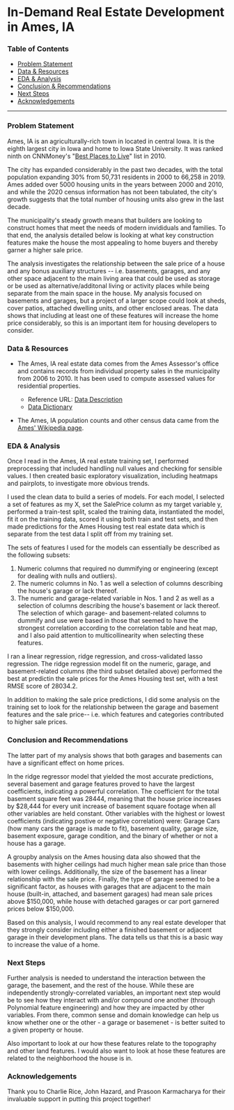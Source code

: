 # In-Demand Real Estate Development in Ames, IA


### Table of Contents

- [Problem Statement](#Problem-Statement)
- [Data & Resources](#Data-&-Resources)
- [EDA & Analysis](#EDA-&-Analysis)
- [Conclusion & Recommendations](#Conclusion-&-Recommendations)
- [Next Steps](#Next-Steps)
- [Acknowledgements](#Acknowledgements)

-------------------------

### Problem Statement

Ames, IA is an agriculturally-rich town in located in central Iowa. It is the eighth largest city in Iowa and home to Iowa State University. It was ranked ninth on CNNMoney's "[Best Places to Live](#https://money.cnn.com/magazines/moneymag/bplive/2010/)" list in 2010. 

The city has expanded considerably in the past two decades, with the total population expanding 30% from 50,731 residents in 2000 to 66,258 in 2019. Ames added over 5000 housing units in the years between 2000 and 2010, and while the 2020 census information has not been tabulated, the city's growth suggests that the total number of housing units also grew in the last decade. 

The municipality's steady growth means that builders are looking to construct homes that meet the needs of modern invididuals and families. To that end, the analysis detailed below is looking at what key construction features make the house the most appealing to home buyers and thereby garner a higher sale price. 

The analysis investigates the relationship between the sale price of a house and any bonus auxiliary structures -- i.e. basements, garages, and any other space adjacent to the main living area that could be used as storage or be used as alternative/additonal living or activity places while being separate from the main space in the house. My analysis focused on basements and garages, but a project of a larger scope could look at sheds, cover patios, attached dwelling units, and other enclosed areas. The data shows that including at least one of these features will increase the home price considerably, so this is an important item for housing developers to consider.  

### Data & Resources 

+ The Ames, IA real estate data comes from the Ames Assessor's office and contains records from individual property sales in the municipality from 2006 to 2010. It has been used to compute assessed values for residential properties. 
    - Reference URL: [Data Description](http://jse.amstat.org/v19n3/decock/DataDocumentation.txt)
    - [Data Dictionary](https://www.kaggle.com/c/dsir-1116-ames-regression-challenge/data)
    
+ The Ames, IA population counts and other census data came from the [Ames' Wikipedia page](https://en.wikipedia.org/wiki/Ames,_Iowa#2010_census).

### EDA & Analysis 

Once I read in the Ames, IA real estate training set, I performed preprocessing that included handling null values and checking for sensible values. I then created basic exploratory visualization, including heatmaps and pairplots, to investigate more obvious trends. 

I used the clean data to build a series of models. For each model, I selected a set of features as my X, set the SalePrice column as my target variable y, performed a train-test split, scaled the training data, instantiated the model, fit it on the training data, scored it using both train and test sets, and then made predictions for the Ames Housing test real estate data which is separate from the test data I split off from my training set. 

The sets of features I used for the models can essentially be described as the following subsets: 
1. Numeric columns that required no dummifying or engineering (except for dealing with nulls and outliers). 
2. The numeric columns in No. 1 as well a selection of columns describing the house's garage or lack thereof.
3. The numeric and garage-related variable in Nos. 1 and 2 as well as a selection of columns describing the house's basement or lack thereof. The selection of which garage- and basement-related columns to dummify and use were based in those that seemed to have the strongest correlation according to the correlation table and heat map, and I also paid attention to multicollinearity when selecting these features.  

I ran a linear regression, ridge regression, and cross-validated lasso regression. The ridge regression model fit on the numeric, garage, and basement-related columns (the third subset detailed above) performed the best at predictin the sale prices for the Ames Housing test set, with a test RMSE score of 28034.2. 

In addition to making the sale price predictions, I did some analysis on the training set to look for the relationship between the garage and basement features and the sale price-- i.e. which features and categories contributed to higher sale prices. 

### Conclusion and Recommendations 

The latter part of my analysis shows that both garages and basements can have a significant effect on home prices. 

In the ridge regressor model that yielded the most accurate predictions, several basement and garage features proved to have the largest coefficients, indicating a powerful correlation. The coefficient for the total basement square feet was 28444, meaning that the house price increases by $28,444 for every unit increase of basement square footage when all other variables are held constant. Other variables with the highest or lowest coefficients (indicating postive or negative correlation) were: Garage Cars (how many cars the garage is made to fit), basement quality, garage size, basement exposure, garage condition, and the binary of whether or not a house has a garage.

A groupby analysis on the Ames housing data also showed that the basements with higher ceilings had much higher mean sale price than those with lower ceilings. Additionally, the size of the basement has a linear relationship with the sale price. Finally, the type of garage seemed to be a significant factor, as houses with garages that are adjacent to the main house (built-in, attached, and basement garages) had mean sale prices above $150,000, while house with detached garages or car port garnered prices below $150,000. 

Based on this analysis, I would recommend to any real estate developer that they strongly consider including either a finished basement or adjacent garage in their development plans. The data tells us that this is a basic way to increase the value of a home. 

### Next Steps 

Further analysis is needed to understand the interaction between the garage, the basement, and the rest of the house. While these are independently strongly-correlated variables, an important next step would be to see how they interact with and/or compound one another (through Polynomial feature engineering) and how they are impacted by other variables. From there, common sense and domain knowledge can help us know whether one or the other - a garage or basemenet - is better suited to a given property or house.

Also important to look at our how these features relate to the topography and other land features. I would also want to look at hose these features are related to the neighborhood the house is in. 

### Acknowledgements

Thank you to Charlie Rice, John Hazard, and Prasoon Karmacharya for their invaluable support in putting this project together! 

